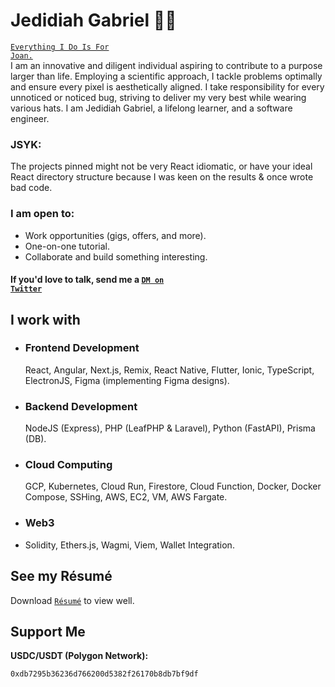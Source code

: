 # Jedidiah Gabriel 👋🏼
<code>[Everything I Do Is For Joan.](https://loml.jedshock.com/)</code><br>
I am an innovative and diligent individual aspiring to contribute to a purpose larger than life. Employing a scientific approach, I tackle problems optimally and ensure every pixel is aesthetically aligned. I take responsibility for every unnoticed or noticed bug, striving to deliver my very best while wearing various hats. I am Jedidiah Gabriel, a lifelong learner, and a software engineer. 

### JSYK:
The projects pinned might not be very React idiomatic, or have your ideal React directory structure because I was keen on the results & once wrote bad code.  

### I am open to:
- Work opportunities (gigs, offers, and more).
- One-on-one tutorial.
- Collaborate and build something interesting.

#### If you'd love to talk, send me a <code>[DM on Twitter](https://twitter.com/jedshock)</code>

## I work with
- ### Frontend Development
   React, Angular, Next.js,  Remix, React Native, Flutter, Ionic, TypeScript, ElectronJS, Figma (implementing Figma designs).
- ### Backend Development
   NodeJS (Express), PHP (LeafPHP & Laravel), Python (FastAPI), Prisma (DB). 
- ### Cloud Computing
   GCP, Kubernetes, Cloud Run, Firestore, Cloud Function, Docker, Docker Compose, SSHing, AWS, EC2, VM, AWS Fargate. 
- ### Web3
- Solidity, Ethers.js, Wagmi, Viem, Wallet Integration. 
## See my Résumé
Download <code>[Résumé](https://drive.google.com/file/d/1HD6QPsZmdv9HgWRaI4vqDVGeOHgPMJ0V/view?usp=sharing)</code> to view well.

## Support Me
<b>USDC/USDT (Polygon Network):</b>
```solidity
0xdb7295b36236d766200d5382f26170b8db7bf9df
```

